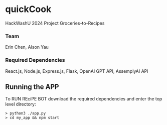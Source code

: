 # quickCook
HackWashU 2024 Project Groceries-to-Recipes

### Team
Erin Chen, Alson Yau

### Required Dependencies
React.js, Node.js, Express.js, Flask, OpenAI GPT API, AssemplyAI API

## Running the APP
To RUN REciPE BOT download the required dependencies and enter the top level directory:
```
> python3 ./app.py
> cd my_app && npm start
```
